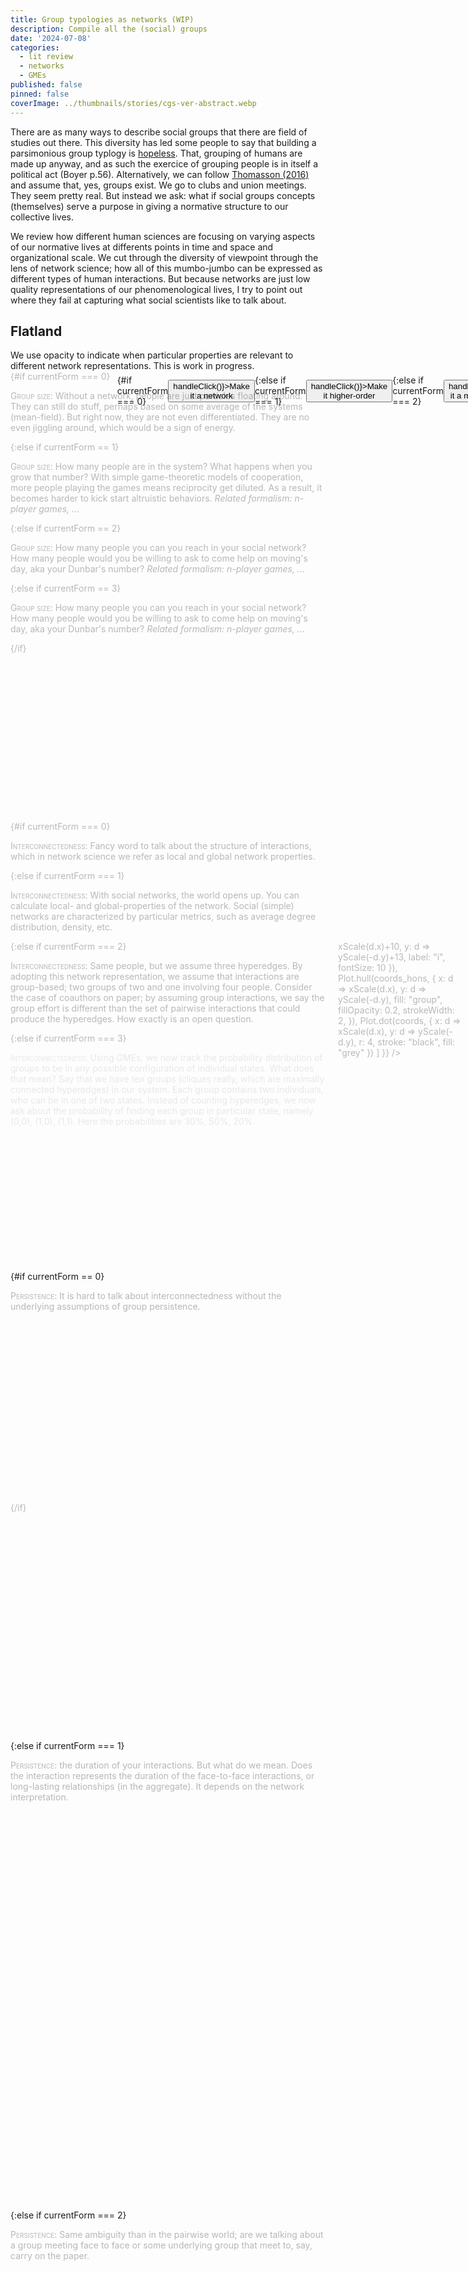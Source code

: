 ```yaml
---
title: Group typologies as networks (WIP)
description: Compile all the (social) groups
date: '2024-07-08'
categories:
  - lit review
  - networks
  - GMEs
published: false
pinned: false
coverImage: ../thumbnails/stories/cgs-ver-abstract.webp
---
```

<script>
  import { onMount } from 'svelte';
  
 	import { scaleLinear } from 'd3-scale';
  import * as Plot from '@observablehq/plot';
  
  import FlickeringNetwork from '$lib/components/networks/FlickeringNetwork.svelte';
  import SimpleGME from '$lib/components/networks/SimpleGME.svelte';
  import ScatterGME from '$lib/components/networks/ScatterGME.svelte';
  import PersistenceNetwork from '$lib/components/networks/PersistenceNetwork.svelte';
  import ScatterPlot from '$lib/components/networks/ScatterPlot.svelte';
  import BoundariesNetwork from '$lib/components/networks/BoundariesNetwork.svelte';
  import CompositionNetwork from '$lib/components/networks/CompositionNetwork.svelte';
  import SimpleNetwork from '$lib/components/networks/SimpleNetwork.svelte';
  
  import ObservablePlot from '$lib/components/ObsPlot.svelte';
  import Scrolly from "$lib/components/helpers/Scrolly.svelte"
  
  // import { Cite } from '@citation-js/core';
  // import '@citation-js/plugin-doi';
  // import '@citation-js/plugin-csl';
  
  // let Bahrami2022Z = new Cite("10.2139/ssrn.4200629").format('citation', {format: 'html'})
  // let ThomassonOnto2016 = new Cite("10.1007/s11229-016-1185-y").format('citation', {format: 'html'})
  // let Battiston2020 = new Cite("10.1016/j.physrep.2020.05.004").format('citation', {format: 'html'})
  
  let currentStep = 0;
  let currentForm = 0;

  function handleClick() {
    currentForm = (currentForm + 1) % 4;
  } 

	const coords = [
		{ x: 0,   y: 134, r:10, i:0, group: "red",   type: "circle" },
		{ x: 43,  y: -33, r:10, i:1, group: "green", type: "square"},
		{ x: 87,  y: -87, r:10, i:2, group: "green", type: "square" },
		{ x: -23, y: 78,  r:10, i:3, group: "red",   type: "circle" },
		{ x: -85, y: 0,   r:10, i:4, group: "red",   type: "square"},
		{ x: 104, y: 32,  r:10, i:5, group: "red",   type: "square" },
    { x: 87,  y: -27, r:10, i:2, group: "green", type: "square" }
	];
	
  // We use colors for hyperedges, which mean we duplicate nodes. Also hulls are not allowed for pairwise edges...
  const coords_hons = [
		{ x: 0,   y: 134, r:10, i:0, group: "red",   type: "circle" },
		{ x: 43,  y: -33, r:10, i:1, group: "yellow", type: "square"},
		{ x: 43,  y: -33, r:10, i:1, group: "green", type: "square"},
		{ x: 87,  y: -87, r:10, i:2, group: "green", type: "square" },
		{ x: -23, y: 78,  r:10, i:3, group: "red",   type: "circle" },
		{ x: -85, y: 0,   r:10, i:4, group: "yellow",   type: "square"},
		{ x: -85, y: 0,   r:10, i:4, group: "red",   type: "square"},
		{ x: 104, y: 32,  r:10, i:5, group: "yellow",   type: "square" },
		{ x: 104, y: 32,  r:10, i:5, group: "red",   type: "square" },
    { x: 87,  y: -27, r:10, i:2, group: "green", type: "square" }
	];

  const edges = [
      { s: 0, t: 3 },
      { s: 1, t: 4 },
      { s: 1, t: 2 },
      { s: 4, t: 3 },
      { s: 3, t: 5 },
      { s: 1, t: 6 },
      { s: 1, t: 4 },
      { s: 2, t: 6 },
      { s: 4, t: 5 },
      { s: 1, t: 5 }
  ];

	let width = 400;
	let height = 400;
  
  const padding = { top: 20, right: 15, bottom: 20, left: 25 };

  $: xScale = scaleLinear()
		.domain([Math.min(...coords.map(d => d.x)), Math.max(...coords.map(d => d.x))])
		.range([padding.left, width - padding.right]);

	$: yScale = scaleLinear()
		.domain([Math.min(...coords.map(d => d.y)), Math.max(...coords.map(d => d.y))])
		.range([height - padding.bottom, padding.top]);
  
  $: console.log(currentForm)
</script>


There are as many ways to describe social groups that there are field of studies out there. This diversity has led some people to say that building a parsimonious group typlogy is <a href="https://www.researchgate.net/publication/315973440_What_are_social_groups_Their_metaphysics_and_how_to_classify_them">hopeless</a>. That, grouping of humans are made up  anyway, and as such the exercice of grouping people is in itself a political act (Boyer p.56). Alternatively, we can follow <a href="https://doi.org/10.1007%2Fs11229-016-1185-y">Thomasson (2016)</a> and assume that, yes, groups exist. We go to clubs and union meetings. They seem pretty real. But instead we ask: what if social groups concepts (themselves) serve a purpose in giving a normative structure to our collective lives. 

We review how different human sciences are focusing on varying aspects of our normative lives at differents points in time and space and organizational scale. We cut through the diversity of viewpoint through the lens of network science; how all of this mumbo-jumbo can be expressed as different types of human interactions. But because networks are just low quality representations of our phenomenological lives, I try to point out where they fail at capturing what social scientists like to talk about. 


## Flatland

<div class="margin-note" style="display: flex; justify-content: center; align-items: center; margin-top: 1vh;">
  {#if currentForm === 0} 
  <button on:click={() => handleClick()}>Make it a network </button>
  {:else if currentForm === 1}
  <button on:click={() => handleClick()}>Make it higher-order </button>
  {:else if currentForm === 2}
  <button on:click={() => handleClick()}>Make it a master equation </button>
  {:else if currentForm == 3}
  <button on:click={() => handleClick()}>Make it simpler</button>
  {/if}
</div>

<div class="caution">
We use opacity to indicate when particular properties are relevant to different network representations. This is work in progress. 
</div>
<section>
	<div class="steps">
		<Scrolly bind:value={currentStep}>
        <!-- 
              ##################
              # 1. SCATTERPLOT #
              ##################
        -->
        <div class='step' class:active={currentStep === 0}>
          {#if currentForm === 0}
            <div class="margin-note ">
              <ScatterPlot {coords} {width} {height} />
            </div>
            <p><span class="small">Group size</span>: Without a network, people are just particles floating around. They can still do stuff, perhaps based on some average of the systems (mean-field). But right now, they are not even differentiated. They are no even jiggling around, which would be a sign of energy.</p>
          {:else if currentForm == 1}
           <p><span class="small">Group size</span>: How many people are in the system? What happens when you grow that number? With simple game-theoretic models of cooperation, more people playing the games means reciprocity get diluted. As a result, it becomes harder to kick start altruistic behaviors. <em>Related formalism: n-player games, ...</em></p>
          {:else if currentForm == 2}
            <p><span class="small">Group size</span>: How many people you can you reach in your social network? How many people would you be willing to ask to come help on moving's day, aka your Dunbar's number? <em>Related formalism: n-player games, ...</em></p>
          {:else if currentForm == 3}
            <p><span class="small">Group size</span>: How many people you can you reach in your social network? How many people would you be willing to ask to come help on moving's day, aka your Dunbar's number? <em>Related formalism: n-player games, ...</em></p>
          {/if}
        </div>
        <!-- 
              #########################
              # 2. INTERCONNECTEDNESS #
              #########################
        -->
        <div class='step' class:active={currentStep === 1}>
        {#if currentForm === 0}
          <p style={currentStep === 1 ? "opacity:0.3;" : "opacity:1;"}><span class="small">Interconnectedness</span>: Fancy word to talk about the structure of interactions, which in network science we refer as local and global network properties.</p>
        {:else if currentForm === 1}
          <div class="margin-note ">
            <SimpleNetwork {coords} {edges} {width} {height} />
          </div>
          <p><span class="small">Interconnectedness</span>: With social networks, the world opens up. You can calculate local- and global-properties of the network. Social (simple) networks are characterized by particular metrics, such as average degree distribution, density, etc. 
          </p>
        {:else if currentForm === 2}
          <div class="margin-note ">
            <div class="chart">
              <ObservablePlot 
              options={{ axis: null, height, width, margin: 10,
                marks: [
                    Plot.text(coords, {
                        x: d => xScale(d.x)+10, y: d => yScale(-d.y)+13, label: "i", fontSize: 10  }),
                    Plot.hull(coords_hons, {
                        x: d => xScale(d.x), y: d => yScale(-d.y), fill: "group", fillOpacity: 0.2, strokeWidth: 2,
                        }),
                    Plot.dot(coords, {
                        x: d => xScale(d.x), y: d => yScale(-d.y), r: 4, stroke: "black", fill: "grey" })
                ]
            }} />
            </div>
          </div>
          <p><span class="small">Interconnectedness</span>: Same people, but we assume three hyperedges. By adopting this network representation, we assume that interactions are group-based; two groups of two and one involving four people. Consider the case of coauthors on paper; by assuming group interactions, we say the group effort is different than the set of pairwise interactions that could produce the hyperedges. How exactly is an open question.</p>
        {:else if currentForm === 3}
          <div class='step' class:active={currentStep === 1}>
            <div class="margin-note">
              <ScatterGME height={150}/>
            </div>
            <p><span class="small">Interconnectedness</span>: Using GMEs, we now track the probability distribution of groups to be in any possible configuration of individual states. What does that mean? Say that we have ten groups (cliques really, which are maximally connected hyperedges) in our system. Each group contains two individuals, who can be in one of two states. Instead of counting hyperedges, we now ask about the probability of finding each group in particular state, namely (0,0), (1,0), (1,1). Here the probabilities are 30%, 50%, 20%. </p>
          </div>
        {/if}
        </div>
        <!-- 
              #########################
              # 3. PersistenceNetwork #
              #########################
        -->
        {#if currentForm == 0}
          <div class='step' class:active={currentStep === 2}>
          <p style={currentStep === 2 ? "opacity:0.3;" : "opacity:1;"}><span class="small">Persistence</span>: It is hard to talk about interconnectedness without the underlying assumptions of group persistence.</p>
          </div>
        {:else if currentForm === 1}
          <div class='step' class:active={currentStep === 2}>
          <p><span class="small">Persistence</span>: the duration of your interactions. But what do we mean. Does the interaction represents the duration of the face-to-face interactions, or long-lasting relationships (in the aggregate). It depends on the network interpretation.</p>
          <div class="margin-note ">
              <PersistenceNetwork {coords} {edges} width={400} height={400} />
          </div>
        </div>
        {:else if currentForm === 2}
          <div class='step' class:active={currentStep === 1}>
          <p><span class="small">Persistence</span>: Same ambiguity than in the pairwise world; are we talking about a group meeting face to face or some underlying group that meet to, say, carry on the paper.</p>
        </div>
        {:else if currentForm === 3}
          <div class='step' class:active={currentStep === 1}>
            <p><span class="small">Persistence</span>: Groups in GMEs are assumed to be maximally connected hyperedges, or cliques. For instance, household or workplace. This representation is group-based in that we start from the assumption that individuals are part of relevant units. As such, they must persist in time. Doing so allow us to ask equation about group-based interactions; similar to what we are doing with normal networks. Households interact with one another, while being in a particular state.</p>
        </div>
        {/if}
        <!-- 4. RepetitionNetwork -->
        {#if currentForm === 0}
          <div class='step' class:active={currentStep === 3}>
            <p style={currentStep === 3 ? "opacity:0.3;" : "opacity:1;"}><span class="small">Repetition</span>: the number of times an interaction happened over a period of time. Related to persistence in that many short-lasting interactions is very different than a few, long-lasting interactions (Tinder vs. Monogamy). <em>Related formalism: repeated games, burstiness</em></p>          
          </div>
        {:else if currentForm === 1}
            <div class='step' class:active={currentStep === 3}>
              <p><span class="small">Repetition</span>: the number of times an interaction happened over a period of time. Related with persistence. <em>Related formalism: repeated games, burstiness</em></p>          
            </div>
        {:else if currentForm === 2}
            <div class='step' class:active={currentStep === 1}>
              <p><span class="small">Repetition</span>: the number of times an interaction happened over a period of time. Related with persistence. <em>Related formalism: repeated games, burstiness</em></p>          
            </div>
        {:else if currentForm === 3}
            <div class='step' class:active={currentStep === 1}>
              <p><span class="small">Repetition</span>: In principle, we could talk the number of times group interact over a period of time. But as with many simpler models, we assume a mean-field theory across group interactions to simplify the maths.</p>          
            </div>
        {/if}
        <!-- 
              ####################################
              # 5. FlickeringNetwork (Synchrony) #
              ####################################
        -->
        <div class='step' class:active={currentStep === 4}>
          {#if currentForm === 0}
            <p style={currentStep === 4 ? "opacity:0.3;" : "opacity:1;"}><span class="small">Synchrony</span>: How nodes fire together. <em>Related formalism: Kuramoto models</em></p>
          {:else if currentForm === 1}
            <div class="margin-note ">
              <FlickeringNetwork {coords} {edges} width={400} height={400} />
            </div>
            <p><span class="small">Synchrony</span>: How nodes fire together. <em>Related formalism: Kuramoto models</em></p>
          {:else if currentForm === 2}
            <p><span class="small">Synchrony</span>: How does synchrony of, say, three-body interactions (3-node hyperedges) differs from that of pairwise networks. Do they synchronize more easily or is it harder to fire together. Are there more ways to get multistable states on the long run? What about motifs with more than 3-node hyperedges? <em>Related formalism: Higher-order Kuramoto models</em></p>
          {:else if currentForm === 3}
            <p><span class="small">Synchrony</span>:</p>
          {/if}
        </div>
        <!-- 
              ###########################
              # 6. DifferentiationNetwork 
              ###########################
        -->
        <div class='step' class:active={currentStep === 5}>
          {#if currentForm === 0}
            <p><span class="small">Differentiation</span></p>
          {:else if currentForm === 1}
            <p><span class="small">Differentiation</span>: How components of the systems have different (functional) roles. It can take many forms. <em>Leadership</em> is a role that is recurrent, which can be informed by different style of hierarchies (more or less steep). There could be another dimension here, namely specialization. The degree to which you only do one job.</p>
          {:else if currentForm === 2}
            <p><span class="small">Differentiation</span>: How components of the systems have different (functional) roles.</p>
          {:else if currentForm === 3}
            <p><span class="small">Differentiation</span>: How components of the systems have different (functional) roles.</p>
          {/if}
        </div>
        <!-- 
              ##########################
              #    7.Composition       #
              ##########################
        -->
        <div class='step' class:active={currentStep === 6}>
          {#if currentForm === 0}
          <p><span class="small">Composition</span>:.</p>
          {:else if currentForm === 1}
          <p><span class="small">Composition</span>:.</p>
          {:else if currentForm === 2}
          <p><span class="small">Composition</span>: Individuals can be in different states, aka suceptible or infected.</p>
          <div class="margin-note ">
              <CompositionNetwork {coords} {edges} width={400} height={400} />
          </div>
          {:else if currentForm === 3}
            <div class="margin-note">
              <SimpleGME height={1200}/>
            </div>
          <p><span class="small">Composition</span>: Groups changing states can be represented as probability flow. As you might have realized, GMEs assume the presence of group-structure population, which influence (dare I say, cause) individuals to be in a particular state. In doing so, we can model how group behaviors coevolve with individual behaviors. For instance, household behaviors impact the likelihood, often in a nonlinear manner, of individuals getting infected.</p>
        {/if}
        </div>
        <!--   
                ########################
                # 8. BoundariesNetwork #
                ########################
        -->
        <div class='step' class:active={currentStep === 7}>
        {#if currentForm == 0}
          <p style={currentStep === 7 ? "opacity:0.3;" : "opacity:1;"}><span class="small">Boundaries</span>: Porosity of what comes in and out of a group. <em>Related formalism: multilevel selection theory, </em></p>
        {:else if currentForm == 1}
          <p><span class="small">Boundaries</span>: Porosity of what comes in and out of a group. <em>Related formalism: multilevel selection theory, </em></p>
          <div class="margin-note ">
            <BoundariesNetwork {coords} {edges} width={400} height={400} />
          </div>
        {:else if currentForm === 2}
          <p><span class="small">Boundaries</span>: Porosity of what comes in and out of a group. <em>Related formalism: multilevel selection theory, </em></p>
          <div class="margin-note ">
              <div class="chart">
                <ObservablePlot 
                  options={{ axis: null, height, width, margin: 10,
                    marks: [
                        Plot.text(coords, {
                            x: d=>xScale(d.x)+10, y: d=>yScale(-d.y)+13, label: "i", fontSize: 10  }),
                        Plot.hull(coords_hons, {
                            x: d=>xScale(d.x), y: d=>yScale(-d.y), fill: "group", fillOpacity: 0.2, strokeWidth: 2,
                            }),
                        Plot.dot(coords, {
                            x: d=>xScale(d.x), y: d=>yScale(-d.y), r: 4, stroke: "black", symbol: "type", fill: "grey" })
                    ]
                }} />
                </div>
            </div>
        {:else if currentForm === 3}
          <p><span class="small">Boundaries</span>: Porosity of what comes in and out of a group. <em>Related formalism: multilevel selection theory, </em></p>
        {/if}
        </div>
        <!-- 
              ##########################
              # 9. Context-Depdendence #
              ##########################
        -->
        <div class='step' class:active={currentStep === 8}>
        {#if currentForm === 0}
            <p style={currentStep === 6 ? "opacity:0.3;" : "opacity:1;"}><span class="small">Context-dependence</span>: Node- and edge-features depend on what is happening on the network.
            </p>
          {:else if currentForm === 1}
            <p><span class="small">Context-dependence</span>: Node- and edge-features depend on what is happening on the network.</p>
          {:else if currentForm === 2}
            <p><span class="small">Context-dependence</span>: Node- and edge-features depend on what is happening on the network.</p>
          {:else if currentForm === 3}
            <p><span class="small">Context-dependence</span>: Depending on how the group is doing, people can choose to rewire to some other groups with some probability. This ought to resonate with WEIRD, characterize by their mobility, compared to less WEIRD population. </p>
          {/if}
        </div>
        <!-- 
              #############
              # INTERLUDE #
              #############
        -->
        <hr style="margin-bottom: 3vh">
        <details class="rabbit-hole" open="true">
        <summary>+ <span class="small">intentional layer</span></summary>
        Welcome to the philosophical rabbit hole. You still have time to hide this window if you are not in the mood. 
        <br><br>
        Philosophers argue that humans are special in that they can turn mere collection of individual actions into something more. What is meant by more? Some individual actions or dynamic properties of the graphs that can't be defined by individuals alone. 
        <br><br>
        For instance, think about behaviors motivated by normative expectations, or how group members expect one another to behave according to the ways of the group. What is meant here is that some actions and beliefs depend on how people derive meaning from assumed set of rules, which might different across members of the groups. If group memberships depend on the ability of individuals to follow the rules that the groups have established, but 
        <!-- Consider the act of friends' walking together; this is not just about moving at the same pace in the same direction. There is a joint commitment, or shared intentionality that is involved in this action. Philosophers like to say that "walking together" is what remains when you subtract the fact that two persons acted individually from the action of walking together. They refer to this broad idea as collective intentionality (CI). -->
        <br><br>
        Why is CI a problem for network science? 
        <br><br>
          <details class="rabbit-hole" style="margin-bottom: 3vh">
          <summary>+Intentionality is cultural</summary>
          However, we won't give it all to philosophers. We are claiming that this intentionality is not that universal thing that exists beyond culture. Adopting a cultural evolutionist stance, we claim that intentionality as been enculturated, as the rest of our (human) biology (CITE Boyd & Richerson, Henrich, Laland, and the rest of the gang). As such, the hard problem is to provide a natural history of our intentionality, not that our <em>res cogitans</em> is somehow of a different kind than the rest of the natural world. See Tomesello (all of his works) for what I mean by a natural history of X.
          </details>
        </details>
        <!--   
                ###########################
                # 9. Institutionalization #
                ###########################
        -->
        <div class='step' class:active={currentStep === 9}>
          {#if currentForm === 0}
          <p><span class="small">Institutional strength & formalism</span></p>
          {:else if currentForm === 1}
          <div class="margin-note ">
            <SimpleNetwork {coords} {edges} width={400} height={400} />
          </div>
          <p><span class="small">Institutional strength & formalism</span></p>
          {:else if currentForm === 2}
          <p><span class="small">Institutional strength & formalism</span>: institutions are group-level behaviors or beliefs that shape individual lives. These are higher-order interactions in the sense that this is a dynamics that involve groups. A group that experience <em>institutionalization</em> is a group that exhibit stronger, more formal institutions. It lives in a 2D plane because I do not want to claim that informal norms are less "strong".</p>
          {:else if currentForm === 3}
          <p><span class="small">Institutional strength & formalism</span>: Adopting a group-level perspective makes it easier to model institutionalization process. Now groups, not individuals, decide to scale up the level of policies that can change individual behaviors, in turn influencing composition.</p>
          {/if}
        </div>
        <!-- CognitiveDiversity -->
        <div class='step' class:active={currentStep === 11}>
        <div class="margin-note ">
          <SimpleNetwork {coords} {edges} width={400} height={400} />
        </div>
        <p><span class="small">Cognitive diversity</span>: Related to differentiation, but not reducible to it. We define cognitive diversity as sets of sociotechnical expertises and know-hows that interact in a way that is more than the sum of its part. This is the secret sauce of teams that are (actively?) driven by a shared goal.</p>
        </div>
    </Scrolly>
  </div>
</section>

## Cutting through social sciences using network science

Now we are leaving flatland and entering the messy world of reality, from the lens of different fields of study. We seek to map field of study onto related social groups, expressed as network types. 

<details style="margin-top: 2vh;">
<summary>Case study: Chimps, interconnectivity, and cumulative culture</summary>
<a href="https://www.biorxiv.org/content/biorxiv/early/2023/08/28/2023.08.14.553272.full.pdf">Gunasekaram et al. (2023)</a> provide a cool study of the relationship between interconnectedness of chimps communities and the cumulative cultural learning. Cumulative culture is defined as behaviors that are complex enough they can no longer be reinvented from scratch. Culture is defined as a set of behavioral traditions transmistted via social learning (as opposed to trials and errors). The gist is that if chimps are really good social learners (they can imitate), and that they are surrounded by a pool of (cultural) behaviors, this might drive incremental changes in complex behaviors. 

What is the network? The nodes are communities, but with behavioral traditions being overlayed with different shapes; and colors indicate nodes attributes. There are two kinds of interactions; (i) migration being traced with genetic flow and (i) shared behaviors. Interactions are pairwise, but they show subspecies as hyperedges (for illustration purposes). They note that only females are migrating because of the chimps' social structure, and only once. Behaviors are discretized as non-tool behaviors, 'simple' unitary tool use, or 'complex' toolset behaviors. 

The authors hypothesized that foraging behaviors without tools or with simple tools should exhibit weak associations with interconnectivity, while complex toolsets should be explained by migration between groups and localized based on within-region (group) interactions.

Based on the prediction of sharing behaviors, they find that complex tool behaviors correlate with strong within-group interactions, together with some between-group interactions (stimulating the diversity of cultural transmission). They also discuss how complex behaviors might have evolved from simpler forms of the same behaviors, via repurposing or incremental change.

Where are the groups? Hidden in the nodes, and as boundaries around subspecies. The grouping matters because it influences migration patterns, as mapped by genetic flow. Does that count as group effects? Maybe? The authors show that tool-making in chimps depend on group-level interactivity. By having between-group exchanges, some behaviors can be more complex than chimps figuring out on their own by trials and errors. 

That said, between-group exchanges is not the same group as group interactions, as defined in flatland. The chimps are not assumed to put their <em>mind together</em> to unlock new tools. As such, the groups were, arguably, reducible to the set of pairwise interaction. In other words, it was probably fine to sum up individual behaviors into an aggregate. 

You can think of this case study as baseline for social groups that are reducible to their constituents. How do we get from there to corporate entities that optimize their group-level interests, even though they might be mis-aligned with the intentions of individuals running the companies.
</details>

### Anthropology

<div class="tags">
		{#each ['kinship groups', 'ethnolinguistic groups', 'sex and age grouping'] as category}
			<span class="surface-4">&num;{category}</span>
		{/each}
</div>

Anthropologists are interested in the structure and dynamics of kinship groups. Kinships are social groups that comprise sets of related individuals and exhibit a number of kin-based institutions, or social norms. Those institutions cut across all aspects of human lives---regulating marriages, descent, post-marital residence, family organizations and governance---making humans a deeply cultural species.

With kinship groups, there is a clear distinction between in-groups and out-groups, with ethnic markers being easily recognized by related groups. Within groups, there are clear rules about interactions that are intersect with age and sex. 

Kin-based institutions are still predominant in the world. In many countries, marrying your cousins is not taboo, elders still play important role in decision-taking, kins are allowed to police your kids' behaviors, and it is totally fine to promote your network's collective success whenever possible. All of this characterized kin-based psychology, as explored by Henrich (2020, p.37). As such, one can measure the kinship intensity of a society, with respect to what is known from tradition societies.

Anthropologists typically study <span class="small">small-ish</span> networks (compared to what is possible with modern institutions). Their networks exhibit <span class="small">persistent</span> pairwise (across individuals) and higher-order links (households, clans, federation). With the mix of <span class="small">repetition</span> and <span class="small">small size networks</span>, it is thought that indirect reciprocity can play a key role in determining the shape and dynamics of the social networks. Kinship networks have clear and explicit rules about <span class="small">boundaries</span>, that is, whose in and whose out, as well as norms that are specific to each group. Their networks are less <span class="small">stratified</span> than what is possible since the industrial revolution, potentially making governance more <span class="small">aligned</span> with individual's intentionalities.

Although it is depend on the time and place, it is not rare than tribes are at war, promoting strong <span class="small">boundaries</span>. This has many consequences, such as maintaining low within-group cultural variations, while increase between group variations. Given their governance type that is, and the number of rituals promoting synchrony, we assume that kinship's collective intentionalities ought to be more <span class="small">aligned</span> with the individuals. 

See <a href="https://pubmed.ncbi.nlm.nih.gov/22281599/">[1]</a>

### Sociology

<div class="tags">
		{#each ['voluntary orgs.', 'society'] as category}
			<span class="surface-4">&num;{category}</span>
		{/each}
</div>

Sociologists are generally interested in the ways in which individuals are shaped by modern institutions, leading to all sorts of WEIRD behaviors such as suicide epidemics (Durkheim), gift economics (Mauss) and work ethics (Weber). They are interested in what happens to individuals in larger groups, that include more <span class="small">formal</span> institutions such as Western schooling systems and big religion. 

Like anthropology, sociologists have turned their gaze back on our scientific institutions. They are interested in the scientific enterprise as a WEIRD voluntary organization that has specific patterns in interconnectedness that ought to be based on shared scientific interests over kinships. They discs the emergence of formal and informal norms such as peer review, respecting big man with many citations, traveling for conferences, diminishing the values of paid works over passions, and so on.

WIP

### Organizational sciences

<div class="tags">
		{#each ['voluntary orgs.', 'firms', 'organograms', 'supply-chain'] as category}
			<span class="surface-4">&num;{category}</span>
		{/each}
</div>

Organizational scientists don't shy away of calling organzations rational systems. They discuss corporate culture, how organizations evolve, and how organizations evolve. Organization have goals, performed by a set of purposeful and coordinated actors. 

Organizational scientists ask questions about how specific types of groups promote some individuals but not others; and how this impact the overall culture of an organization. They dive into administrative behaviors (H. Simon), and how to make sense of bureaucraties and institutionalization process (groups of people scaling up by adopting formal rules). This is the realm of impersonal relationships, binded together by corporate behemoths.

WIP

### Collective action theorists

<div class="tags">
		{#each ['public goods', 'Ostromology'] as category}
			<span class="surface-4">&num;{category}</span>
		{/each}
</div>

How do groups of people address rational (or selfish) behaviors with respect to openly available resources? Not so long ago, the commonly held view was that selfish behaviors would inevitably lead to the depletion of common-pool resources. The thinking was that everybody would be better off fishing a bit less. But since individuals seek to maximize their personal gains, they will end up depleting the resources. Thus, top-down institutions were thought to be essentials in promoting sustainability. The question was which one; institutions promoting free-market or that of centralized governements who sought to regulate the market.

Collective action theory offered a third approach on the topic. They showed that people are able self-organize to make sure common-pool resources are sustainable, without necessary the need of top-down institutions. Collection theory led to a rich literature on public good games, and under which conditions can self-governance can insure the sustainability of common-pool resources. That is, how groups can reach optimum group investment. Here, the groups are defined as set of individuals that cannot be easily prevented to access shared resources, aka fisheries, forest, and even free and open-source software.

_refs_: <a href="https://wiki.santafe.edu/images/e/e8/PublicGoods.pdf">[2]</a>,<a href="https://citeseerx.ist.psu.edu/document?repid=rep1&type=pdf&doi=ef0d07a4cca1d8eaa4c0b8f6bf922b3c18cf5e7f">[3]</a>,<a href="https://arxiv.org/pdf/1011.1293">[4]</a>, <a href="https://royalsocietypublishing.org/doi/full/10.1098/rsif.2012.0997">[5]</a>


WIP


<style>
  .small {
    font-variant: small-caps;
  }

  .rabbit-hole {
    font-size: 16px
  }

  :global(del) {
    background-color:  rgba(255, 255, 255, 0);
    color: var(--text-3-dark);
  }

  .margin-note {
      width: 200px; 
      float: right; 
      margin-left: 20px;
      margin-right: -220px;
      position: relative;
      top: 0; 
  }

	.chart {
		width: 100%;
		max-width: 500px;
		margin: 0 auto;
	}

	svg {
		position: relative;
		width: 100%;
		height: 200px;
	}

  @keyframes flicker {
		0% { opacity: 1; }
		50% { opacity: 0; }
		100% { opacity: 1; }
	}
	
	.flicker {
		animation: flicker infinite;
	}

  /* Scrollytelling stuff */

  .step {
      height: 18vh;
      opacity: 0.3;
  }

  .step.active {
      opacity: 1;
  }
  
  section {
      position: relative;
  }

  .steps {
      position: relative;
      z-index: 2;
  }

  .sticky {
      position: sticky;
      margin-top: 30px;
      height: 90vh;
      top: 5vh; /* (100vh - 90vh) / 2 */
      z-index: 1;
      margin-bottom: 1rem;
      /* width: 100px;  Set the width to a fixed value */
      float: right;  /* Align the image to the right */
  }

  .reference-step {
      position: fixed;
      bottom: 0;
      right: 0;
      padding: 1rem;
  }

  .tags {
		display: flex;
		gap: var(--size-3);
		margin-top: var(--size-7);
	}

	.tags > * {
		padding: var(--size-2) var(--size-3);
		border-radius: var(--radius-round);
	}
  
</style>